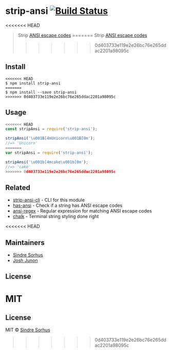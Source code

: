 # strip-ansi [![Build Status](https://travis-ci.org/chalk/strip-ansi.svg?branch=master)](https://travis-ci.org/chalk/strip-ansi)

<<<<<<< HEAD
> Strip [ANSI escape codes](https://en.wikipedia.org/wiki/ANSI_escape_code)
=======
> Strip [ANSI escape codes](http://en.wikipedia.org/wiki/ANSI_escape_code)
>>>>>>> 0d403733e119e2e26bc76e265ddac2201a98095c


## Install

```
<<<<<<< HEAD
$ npm install strip-ansi
=======
$ npm install --save strip-ansi
>>>>>>> 0d403733e119e2e26bc76e265ddac2201a98095c
```


## Usage

```js
<<<<<<< HEAD
const stripAnsi = require('strip-ansi');

stripAnsi('\u001B[4mUnicorn\u001B[0m');
//=> 'Unicorn'
=======
var stripAnsi = require('strip-ansi');

stripAnsi('\u001b[4mcake\u001b[0m');
//=> 'cake'
>>>>>>> 0d403733e119e2e26bc76e265ddac2201a98095c
```


## Related

- [strip-ansi-cli](https://github.com/chalk/strip-ansi-cli) - CLI for this module
- [has-ansi](https://github.com/chalk/has-ansi) - Check if a string has ANSI escape codes
- [ansi-regex](https://github.com/chalk/ansi-regex) - Regular expression for matching ANSI escape codes
- [chalk](https://github.com/chalk/chalk) - Terminal string styling done right


<<<<<<< HEAD
## Maintainers

- [Sindre Sorhus](https://github.com/sindresorhus)
- [Josh Junon](https://github.com/qix-)


## License

MIT
=======
## License

MIT © [Sindre Sorhus](http://sindresorhus.com)
>>>>>>> 0d403733e119e2e26bc76e265ddac2201a98095c

